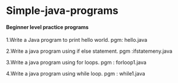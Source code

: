 # Simple-java-programs
####  Beginner level practice programs

1.Write a Java program to print hello world.
pgm: hello.java

2.Write a java program using if else statement.
pgm :ifstatemeny.java

3.Write a java program using for loops.
pgm : forloop1.java

4.Write a java program using while loop.
pgm : while1.java
